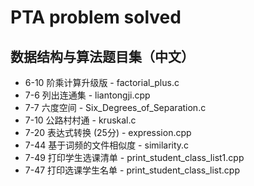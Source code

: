# PTA problem solved

## 数据结构与算法题目集（中文）
- 6-10 阶乘计算升级版 - factorial_plus.c
- 7-6 列出连通集 - liantongji.cpp
- 7-7 六度空间 - Six_Degrees_of_Separation.c
- 7-10 公路村村通 - kruskal.c
- 7-20 表达式转换 (25分) - expression.cpp
- 7-44 基于词频的文件相似度 - similarity.c
- 7-49 打印学生选课清单 - print_student_class_list1.cpp
- 7-47 打印选课学生名单 - print_student_class_list.cpp
